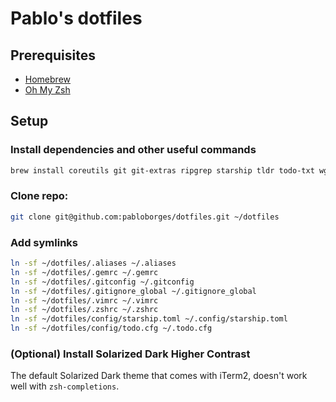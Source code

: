 # Pablo's dotfiles

## Prerequisites

- [Homebrew](https://brew.sh/)
- [Oh My Zsh](https://ohmyz.sh/)

## Setup

### Install dependencies and other useful commands
```sh
brew install coreutils git git-extras ripgrep starship tldr todo-txt wget zsh zsh-completions zsh-syntax-highlighting
```

### Clone repo:
```sh
git clone git@github.com:pabloborges/dotfiles.git ~/dotfiles
```

### Add symlinks
```sh
ln -sf ~/dotfiles/.aliases ~/.aliases
ln -sf ~/dotfiles/.gemrc ~/.gemrc
ln -sf ~/dotfiles/.gitconfig ~/.gitconfig
ln -sf ~/dotfiles/.gitignore_global ~/.gitignore_global
ln -sf ~/dotfiles/.vimrc ~/.vimrc
ln -sf ~/dotfiles/.zshrc ~/.zshrc
ln -sf ~/dotfiles/config/starship.toml ~/.config/starship.toml
ln -sf ~/dotfiles/config/todo.cfg ~/.todo.cfg
```

### (Optional) Install Solarized Dark Higher Contrast
The default Solarized Dark theme that comes with iTerm2, doesn't work well with `zsh-completions`.
